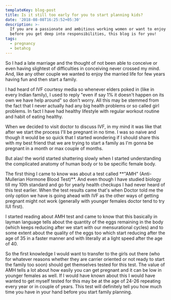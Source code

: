 ```yaml
---
templateKey: blog-post
title: Is it still too early for you to start planning kids?
date: '2018-08-08T16:25:52+05:30'
description: >-
  If you are a passionate and ambitious working women or want to enjoy life more
  before you get deep into responsibilities, this blog is for you!
tags:
  - pregnancy
  - betahcg
---
```

So I had a late marriage and the thought of not been able to conceive or even having slightest of difficulties in conceiving never crossed my mind. And, like any other couple we wanted to enjoy the married life for few years having fun and then start a family.



I had heard of IVF courtesy media so whenever elders poked in (like in every Indian family), I used to reply "even if say 1% it doesn't happen on its own we have help around" so don't worry. All this may be stemmed from the fact that I never actually had any big health problems or so called girl problems. In fact I have had healthy lifestyle with regular workout routine and habit of eating healthy.  



When we decided to visit doctor to discuss IVF, in my mind it was like that after we start the process I'll be pregnant in no time. I was so naive and though it would be so quick that I started wondering if I should share this with my best friend that we are trying to start a family as I'm gonna be pregnant in a month or max couple of months.



But alas! the world started shattering slowly when I started understanding the complicated anatomy of human body or to be specific female body.



The first thing I came to know was about a test called \*\*"AMH" (Anti-Mullerian Hormone Blood Test)\*\*. And even though I have studied biology till my 10th standard and go for yearly health checkups I had never heard of this test earlier. When the test results came that's when Doctor told me the only option we have is going ahead with IVF as the other ways of getting pregnant might not work (generally with younger females doctor tend to try IUI first).



I started reading about AMH test and came to know that this basically in layman language tells about the quantity of the eggs remaining in the body (which keeps reducing after we start with our mensurational cycles) and to some extent about the quality of the eggs too which start reducing after the age of 35 in a faster manner and with literally at a light speed after the age of 40.



So the first knowledge I would want to transfer to the girls out there (who for whatever reasons whether they are carrier oriented or not ready to start the family too soon) should get themselves tested for this test. The value of AMH tells a lot about how easily you can get pregnant and it can be low in younger females as well. If I would have known about this I would have wanted to get myself tested for this may be at the age of 24-26 repeating every year or in couple of years. This test will definitely tell you how much time you have in your hand before you start family planning.
